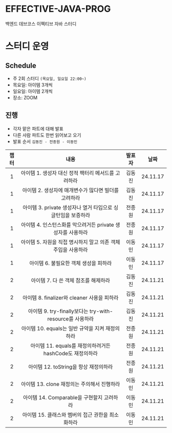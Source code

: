 # EFFECTIVE-JAVA-PROG
백엔드 데브코스 이펙티브 자바 스터디

# 스터디 운영

## Schedule
- 주 2회 스터디 `(목요일, 일요일 22:00~)`
- 목요일: 아이템 3개씩
- 일요일: 아이템 2개씩
- 장소: ZOOM

## 진행
- 각자 맡은 파트에 대해 발표
- 다른 사람 파트도 한번 읽어보고 오기
- 발표 순서 `김동진 - 전종원 - 이동민`


|챕터|내용|발표자|날짜|
| :---: | :---: | :---: | :---: |
| 1 | 아이템 1. 생성자 대신 정적 팩터리 메서드를 고려하라 | 김동진 | 24.11.17 |
| 1 | 아이템 2. 생성자에 매개변수가 많다면 빌더를 고려하라 | 김동진 | 24.11.17 |
| 1 | 아이템 3. private 생성자나 열거 타입으로 싱글턴임을 보증하라 | 전종원 | 24.11.17 |
| 1 | 아이템 4. 인스턴스화를 막으려거든 private 생성자를 사용하라 | 전종원 | 24.11.17 |
| 1 | 아이템 5. 자원을 직접 명시하지 말고 의존 객체 주입을 사용하라 | 이동민 | 24.11.17 |
| 1 | 아이템 6. 불필요한 객체 생성을 피하라 | 이동민 | 24.11.17 |
| 2 | 아이템 7. 다 쓴 객체 참조를 해제하라 | 김동진 | 24.11.21 |
| 2 | 아이템 8. finalizer와 cleaner 사용을 피하라 | 김동진 | 24.11.21 |
| 2 | 아이템 9. try-finally보다는 try-with-resource를 사용하라 | 김동진 | 24.11.21 |
| 2 | 아이템 10. equals는 일반 규약을 지켜 재정의하라 | 전종원 | 24.11.21 |
| 2 | 아이템 11. equals를 재정의하려거든 hashCode도 재정의하라 | 전종원 | 24.11.21 |
| 2 | 아이템 12. toString을 항상 재정의하라 | 전종원 | 24.11.21 |
| 2 | 아이템 13. clone 재정의는 주의해서 진행하라 | 이동민 | 24.11.21 |
| 2 | 아이템 14. Comparable을 구현할지 고려하라 | 이동민 | 24.11.21 |
| 2 | 아이템 15. 클래스와 멤버의 접근 권한을 최소화하라 | 이동민 | 24.11.21 |



